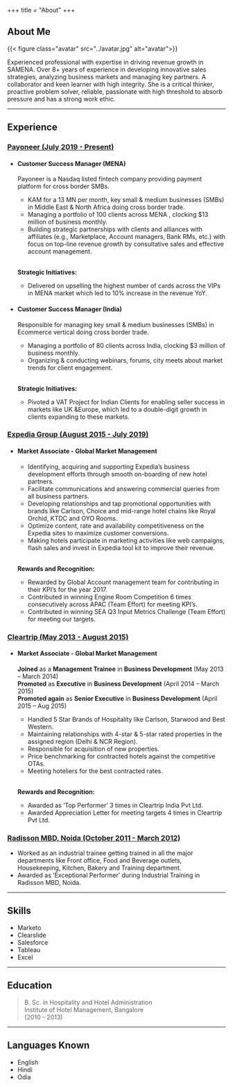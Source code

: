 +++
title = "About"
+++

## About Me


{{< figure class="avatar" src="../avatar.jpg" alt="avatar">}}

Experienced professional with expertise in driving revenue growth in SAMENA. Over 8+ years of experience in developing innovative sales strategies, analyzing business markets and managing key partners. A collaborator and keen learner with high integrity. She is a critical thinker, proactive problem solver, reliable, passionate with high threshold to absorb pressure and has a strong work ethic.

---

## Experience

### <u>Payoneer (July 2019 - Present)</u>
  * #### Customer Success Manager (MENA) 
 
    Payoneer is a Nasdaq listed fintech company providing payment platform for cross border SMBs.
    - KAM for a 13 MN per month, key small & medium businesses (SMBs) in Middle East & North Africa doing cross border trade.
    - Managing a portfolio of 100 clients across MENA , clocking $13 million of business monthly.
    - Building strategic partnerships with clients and alliances with affiliates (e.g., Marketplace, Account managers, Bank RMs, etc.) with focus on top-line revenue growth by consultative sales and effective account management. 
 
    </br>**Strategic Initiatives:**
    - Delivered on upselling the highest number of cards across the VIPs in MENA market which led to 10% increase in the revenue YoY.

  * #### Customer Success Manager (India) 
 
    Responsible for managing key small & medium businesses (SMBs) in Ecommerce vertical doing cross border trade.
    - Managing a portfolio of 80 clients across India, clocking $3 million of business monthly.
    - Organizing & conducting webinars, forums, city meets about market trends for client engagement. 
 
    </br>**Strategic Initiatives:**
    - Pivoted a VAT Project for Indian Clients for enabling seller success in markets like UK &Europe, which led to a double-digit growth in clients expanding to these markets.

### <u>Expedia Group (August 2015 - July 2019) </u>
  * #### Market Associate - Global Market Management 
 
    - Identifying, acquiring and supporting Expedia’s business development efforts through smooth on-boarding of new hotel partners.
    - Facilitate communications and answering commercial queries from all business partners.
    - Developing relationships and tap promotional opportunities with brands like Carlson, Choice and mid-range hotel chains like Royal Orchid, KTDC and OYO Rooms.
    - Optimize content, rate and availability competitiveness on the Expedia sites to maximize customer conversions.
    - Making hotels participate in marketing activities like web campaigns, flash sales and invest in Expedia tool kit to improve their revenue. 
 
    </br>**Rewards and Recognition:**
    - Rewarded by Global Account management team for contributing in their KPI’s for the year 2017.
    - Contributed in winning Engine Room Competition 6 times consecutively across APAC (Team Effort) for meeting KPI’s.
    - Contributed in winning SEA Q3 Input Metrics Challenge (Team Effort) for meeting our targets.

### <u>Cleartrip (May 2013 - August 2015) </u>
  * #### Market Associate - Global Market Management 
 
    **Joined** as a **Management Trainee** in **Business Development** (May 2013 – March 2014)  
    **Promoted** as **Executive** in **Business Development** (April 2014 – March 2015)  
    **Promoted again** as **Senior Executive** in **Business Development** (April 2015 – Aug 2015)  
    - Handled 5 Star Brands of Hospitality like Carlson, Starwood and Best Western.
    - Maintaining relationships with 4-star & 5-star rated properties in the assigned region (Delhi & NCR Region).
    - Responsible for acquisition of new properties.
    - Price benchmarking for contracted hotels against the competitive OTAs.
    - Meeting hoteliers for the best contracted rates. 
 
    </br>**Rewards and Recognition:**
    - Awarded as ‘Top Performer’ 3 times in Cleartrip India Pvt Ltd.
    - Awarded Appreciation Letter for meeting targets 4 times in Cleartrip Pvt Ltd.

### <u>Radisson MBD, Noida (October 2011 - March 2012) </u>
  - Worked as an industrial trainee getting trained in all the major departments like Front office, Food and Beverage outlets, Housekeeping, Kitchen, Bakery and Training department.
  - Awarded as ‘Exceptional Performer’ during Industrial Training in Radisson MBD, Noida.

---

## Skills

* Marketo
* Clearslide
* Salesforce
* Tableau
* Excel

---

## Education

> B. Sc. in Hospitality and Hotel Administration  
Institute of Hotel Management, Bangalore  
(2010 - 2013)

---

## Languages Known

* English
* Hindi
* Odia

<!-- ## References

* Foo Bar: Head of Department, Placeholder Names, Lorem
* John Doe: Associate Professor, Department of Computer Science, Ipsum

[^1]: This is the first footnote.
[^2]: This is the second footnote. -->